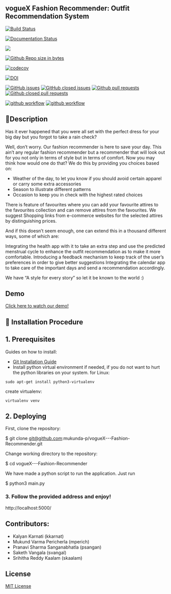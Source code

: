 
## vogueX Fashion Recommender: Outfit Recommendation System

[![Build Status](https://circleci.com/gh/mukunda-p/vogueX---Fashion-Recommender/tree/dev.svg?style=svg)](https://circleci.com/gh/mukunda-p/vogueX---Fashion-Recommender/tree/dev)

[![Documentation Status](https://readthedocs.org/projects/ansicolortags/badge/?version=latest)](https://github.com/mukunda-p/vogueX---Fashion-Recommender/blob/dev/README.md)

<a href =https://github.com/mukunda-p/vogueX---Fashion-Recommender/blob/dev/LICENCE.md><img src=https://img.shields.io/github/license/mukunda-p/vogueX---Fashion-Recommender></a>

[![Github Repo size in bytes](https://img.shields.io/github/languages/code-size/mukunda-p/vogueX---Fashion-Recommender)](https://github.com/mukunda-p/vogueX---Fashion-Recommender)

[![codecov](https://codecov.io/gh/mukunda-p/vogueX---Fashion-Recommender/branch/dev/graph/badge.svg?token=O08MSPU0WT)](https://codecov.io/gh/mukunda-p/vogueX---Fashion-Recommender)

[![DOI](https://zenodo.org/badge/568223471.svg)](https://zenodo.org/badge/latestdoi/568223471)


[![GitHub issues](https://img.shields.io/github/issues/mukunda-p/vogueX---Fashion-Recommender)](https://github.com/mukunda-p/vogueX---Fashion-Recommender/issues?q=is%3Aopen)
[![GitHub closed issues](https://img.shields.io/github/issues-closed/mukunda-p/vogueX---Fashion-Recommender)](https://github.com/mukunda-p/vogueX---Fashion-Recommender/issues?q=is%3Aissue+is%3Aclosed)
[![Github pull requests](https://img.shields.io/github/issues-pr/mukunda-p/vogueX---Fashion-Recommender)](https://github.com/mukunda-p/vogueX---Fashion-Recommender/pulls)
[![Github closed pull requests](https://img.shields.io/github/issues-pr-closed/mukunda-p/vogueX---Fashion-Recommender)](https://github.com/mukunda-p/vogueX---Fashion-Recommender/pulls?q=is%3Apr+is%3Aclosed)

[![github workflow](https://github.com/mukunda-p/vogueX---Fashion-Recommender/actions/workflows/style_checker.yml/badge.svg)](https://github.com/mukunda-p/vogueX---Fashion-Recommender/actions/workflows/style_checker.yml)
[![github workflow](https://github.com/mukunda-p/vogueX---Fashion-Recommender/actions/workflows/main.yml/badge.svg)](https://github.com/mukunda-p/vogueX---Fashion-Recommender/actions/workflows/main.yml)

## 💎Description</br>
Has it ever happened that you were all set with the perfect dress for your big day but you forgot to take a rain check? 

Well, don’t worry. Our fashion recommender is here to save your day. This ain’t any regular fashion recommender but a recommender that will look out for you not only in terms of style but in terms of comfort. Now you may think how would one do that? We do this by providing you choices based on:

  - Weather of the day, to let you know if you should avoid certain apparel or carry some extra accessories
  - Season to illustrate different patterns
  - Occasion to keep you in check with the highest rated choices 

There is feature of favourites where you can add your favourite attires to the favourites collection and can remove attires from the favourites.
We suggest Shopping links from e-commerce websites for the selected attires by distinguishing prices.

And if this doesn’t seem enough, one can extend this in a thousand different ways, some of which are:

Integrating the health app with it to take an extra step and use the predicted menstrual cycle to enhance the outfit recommendation as to make it more comfortable.
Introducing a feedback mechanism to keep track of the user’s preferences in order to give better suggestions
Integrating the calendar app to take care of the important days and send a recommendation accordingly.

We have “A style for every story” so let it be known to the world :)

## Demo

[Click here to watch our demo!](https://drive.google.com/file/d/1q5wm0qu7Mw8gSYmC17TGPrOo3cX7KVop/view?usp=sharing) <br>


## 🚀 Installation Procedure

## 1. Prerequisites 

Guides on how to install:
  * [Git Installation Guide](https://git-scm.com/book/en/v2/Getting-Started-Installing-Git)
  * Install python virtual environment if needed, if you do not want to hurt the python libraries on your system. 
  for Linux:
  
  `sudo apt-get install python3-virtualenv`
  
  create virtualenv:
  
  `virtualenv venv` 

## 2. Deploying

First, clone the repository:


$ git clone git@github.com:mukunda-p/vogueX---Fashion-Recommender.git


Change working directory to the repository:


$ cd vogueX---Fashion-Recommender


We have made a python script to run the application.
Just run 

$ python3 main.py


### 3. Follow the provided address and enjoy!


http://localhost:5000/


## Contributors:
- Kalyan Karnati (kkarnat)
- Mukund Varma Pericherla (mperich)
- Pranavi Sharma Sanganabhatla (psangan)
- Saketh Vangala (svangal)
- Srihitha Reddy Kaalam (skaalam)



## License
[MIT License](https://github.com/pncnmnp/SE21-project/blob/Developer/LICENSE.md)


